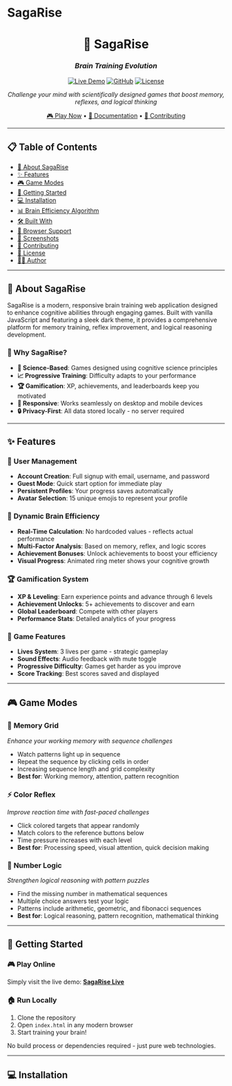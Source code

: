 # SagaRise
<div align="center">
  
# 🧠 SagaRise
### *Brain Training Evolution*

[![Live Demo](https://img.shields.io/badge/Live-Demo-brightgreen?style=for-the-badge)](https://saga9596.github.io/sagarise-brain-training)
[![GitHub](https://img.shields.io/badge/GitHub-Repository-blue?style=for-the-badge)](https://github.com/saga9596/sagarise-brain-training)
[![License](https://img.shields.io/badge/License-MIT-yellow?style=for-the-badge)](LICENSE)

*Challenge your mind with scientifically designed games that boost memory, reflexes, and logical thinking*

[🎮 Play Now](https://sagarise.vercel.app) • [📖 Documentation](#documentation) • [🤝 Contributing](#contributing)

</div>

---

## 📋 Table of Contents

- [🎯 About SagaRise](#-about-sagarise)
- [✨ Features](#-features)
- [🎮 Game Modes](#-game-modes)
- [🚀 Getting Started](#-getting-started)
- [💻 Installation](#-installation)
- [📊 Brain Efficiency Algorithm](#-brain-efficiency-algorithm)
- [🛠️ Built With](#️-built-with)
- [📱 Browser Support](#-browser-support)
- [🎨 Screenshots](#-screenshots)
- [🤝 Contributing](#-contributing)
- [📄 License](#-license)
- [👨‍💻 Author](#-author)

---

## 🎯 About SagaRise

SagaRise is a modern, responsive brain training web application designed to enhance cognitive abilities through engaging games. Built with vanilla JavaScript and featuring a sleek dark theme, it provides a comprehensive platform for memory training, reflex improvement, and logical reasoning development.

### 🎪 Why SagaRise?

- **🔬 Science-Based**: Games designed using cognitive science principles
- **📈 Progressive Training**: Difficulty adapts to your performance
- **🏆 Gamification**: XP, achievements, and leaderboards keep you motivated
- **📱 Responsive**: Works seamlessly on desktop and mobile devices
- **🔒 Privacy-First**: All data stored locally - no server required

---

## ✨ Features

### 🔐 **User Management**
- **Account Creation**: Full signup with email, username, and password
- **Guest Mode**: Quick start option for immediate play
- **Persistent Profiles**: Your progress saves automatically
- **Avatar Selection**: 15 unique emojis to represent your profile

### 🧠 **Dynamic Brain Efficiency**
- **Real-Time Calculation**: No hardcoded values - reflects actual performance
- **Multi-Factor Analysis**: Based on memory, reflex, and logic scores
- **Achievement Bonuses**: Unlock achievements to boost your efficiency
- **Visual Progress**: Animated ring meter shows your cognitive growth

### 🏆 **Gamification System**
- **XP & Leveling**: Earn experience points and advance through 6 levels
- **Achievement Unlocks**: 5+ achievements to discover and earn
- **Global Leaderboard**: Compete with other players
- **Performance Stats**: Detailed analytics of your progress

### 🎯 **Game Features**
- **Lives System**: 3 lives per game - strategic gameplay
- **Sound Effects**: Audio feedback with mute toggle
- **Progressive Difficulty**: Games get harder as you improve
- **Score Tracking**: Best scores saved and displayed

---

## 🎮 Game Modes

### 🧠 **Memory Grid**
*Enhance your working memory with sequence challenges*

- Watch patterns light up in sequence
- Repeat the sequence by clicking cells in order
- Increasing sequence length and grid complexity
- **Best for**: Working memory, attention, pattern recognition

### ⚡ **Color Reflex**
*Improve reaction time with fast-paced challenges*

- Click colored targets that appear randomly
- Match colors to the reference buttons below
- Time pressure increases with each level
- **Best for**: Processing speed, visual attention, quick decision making

### 🧩 **Number Logic**
*Strengthen logical reasoning with pattern puzzles*

- Find the missing number in mathematical sequences
- Multiple choice answers test your logic
- Patterns include arithmetic, geometric, and fibonacci sequences
- **Best for**: Logical reasoning, pattern recognition, mathematical thinking

---

## 🚀 Getting Started

### 🎮 **Play Online**
Simply visit the live demo: **[SagaRise Live](https://sagarise.vercel.app)**

### 🏠 **Run Locally**
1. Clone the repository
2. Open `index.html` in any modern browser
3. Start training your brain!

No build process or dependencies required - just pure web technologies.

---

## 💻 Installation


